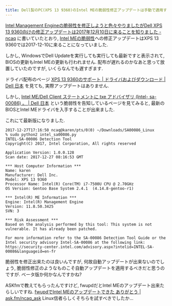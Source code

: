 ```yaml
---
title: Dell製のPC(XPS 13 9360)のIntel MEの脆弱性修正アップデートは手動で適用する必要があります
---
```


[Intel Management Engineの脆弱性を修正しようと色々やりましたがDell XPS 13 9360向けの修正アップデートは2017年12月10日に来ることを知りました - ncaq](https://www.ncaq.net/2017/11/24/15/49/12/)
に書いていたとおり,
[Intel MEの脆弱性](https://pc.watch.impress.co.jp/docs/news/1093023.html)への修正アップデートはXPS 13 9360では2017-12-10に来ることになっていました.

しかし,
WindowsでDell Updateを実行しても実行しても最新ですと表示されて,
BIOSの更新もIntel MEの更新も行われません.
配布が遅れるのかなあと思って放置していたのですが,
いくらなんでも遅すぎます.

ドライバ配布のページ
[XPS 13 9360のサポート | ドライバおよびダウンロード | Dell 日本](http://www.dell.com/support/home/jp/ja/jpbsd1/product-support/product/xps-13-9360-laptop/drivers)
を見ても,
実際アップデートはありません.

しかし,
[Intel ME/Dell Client ステートメントに txe アドバイザリ (Intel- sa-00086) 。 | Dell 日本](https://www.dell.com/support/article/jp/ja/jpbsd1/sln308237/intel-me-dell-client-%E3%82%B9%E3%83%86%E3%83%BC%E3%83%88%E3%83%A1%E3%83%B3%E3%83%88%E3%81%AB-txe-%E3%82%A2%E3%83%89%E3%83%90%E3%82%A4%E3%82%B6%E3%83%AA--intel--sa-00086---?lang=ja)
という脆弱性を告知しているページを見てみると,
最新のBIOSとIntel MEドライバを入手することが出来ました.

これにて最新版になりました.

~~~text
2017-12-27T17:16:50 ncaq@karen/pts/0(0) ~/Downloads/SA00086_Linux
% sudo python2 intel_sa00086.py
INTEL-SA-00086 Detection Tool
Copyright(C) 2017, Intel Corporation, All rights reserved

Application Version: 1.0.0.128
Scan date: 2017-12-27 08:16:53 GMT

*** Host Computer Information ***
Name: karen
Manufacturer: Dell Inc.
Model: XPS 13 9360
Processor Name: Intel(R) Core(TM) i7-7500U CPU @ 2.70GHz
OS Version: Gentoo Base System 2.4.1  (4.14.8-gentoo-r1)

*** Intel(R) ME Information ***
Engine: Intel(R) Management Engine
Version: 11.8.50.3425
SVN: 3

*** Risk Assessment ***
Based on the analysis performed by this tool: This system is not vulnerable. It has already been patched.

For more information refer to the SA-00086 Detection Tool Guide or the Intel security advisory Intel-SA-00086 at the following link:
https://security-center.intel.com/advisory.aspx?intelid=INTEL-SA-00086&languageid=en-fr
~~~

脆弱性を修正出来たのは良いんですが,
何故自動アップデートが出来ないのでしょう,
脆弱性修正のようなものこそ自動アップデートを適用するべきだと思うのですが.
ベータ版か何かなんですかね?

ASKfmで教えてもらったんですけど,
fwupdだとIntel MEのアップデート出来たらしいですね.
[fwupdでIntel MEのアップデートできた ありがとう | ask.fm/ncaq_ask](https://ask.fm/ncaq_ask/answers/144916095566)
Linux信者らしくそちらを試すべきでしたか…
